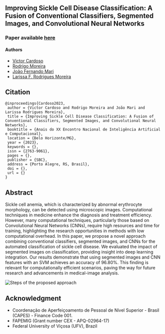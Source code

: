 ## Improving Sickle Cell Disease Classification: A Fusion of Conventional Classifiers, Segmented Images, and Convolutional Neural Networks

### Paper available [here]("#")

#### Authors
- [Victor Cardoso](mailto:victor.cardoso@ufv.br)
- [Rodrigo Moreira](mailto:rodrigo@ufv.br)
- [João Fernando Mari](mailto:joaof.mari@ufv.br)
- [Larissa F. Rodrigues Moreira](mailto:larissa.f.rodrigues@ufv.br)

## Citation

```
@inproceedings{Cardoso2023,
 author = {Victor Cardoso and Rodrigo Moreira and João Mari and Larissa Rodrigues Moreira},
 title = {Improving Sickle Cell Disease Classification: A Fusion of Conventional Classifiers, Segmented Images, and Convolutional Neural Networks},
 booktitle = {Anais do XX Encontro Nacional de Inteligência Artificial e Computacional},
 location = {Belo Horizonte/MG},
 year = {2023},
 keywords = {},
 issn = {2763-9061},
 pages = {},
 publisher = {SBC},
 address = {Porto Alegre, RS, Brasil},
 doi = {},
 url = {}
}

```

<meta name="citation_title" content="Improving Sickle Cell Disease Classification: A Fusion of Conventional Classifiers, Segmented Images, and Convolutional Neural Network" />
<meta name="citation_publication_date" content="2023" />
<meta name="citation_author" content="Victor Cardoso and Rodrigo Moreira and João Mari and Larissa Rodrigues Moreira" />

## Abstract
Sickle cell anemia, which is characterized by abnormal erythrocyte morphology, can be detected using microscopic images. Computational techniques in medicine enhance the diagnosis and treatment efficiency. However, many computational techniques, particularly those based on Convolutional Neural Networks (CNNs), require high resources and time for training, highlighting the research opportunities in methods with low computational overhead. In this paper, we propose a novel approach combining conventional classifiers, segmented images, and CNNs for the automated classification of sickle cell disease. We evaluated the impact of segmented images on classification, providing insight into deep learning integration. Our results demonstrate that using segmented images and CNN features with an SVM achieves an accuracy of 96.80\%. This finding is relevant for computationally efficient scenarios, paving the way for future research and advancements in medical-image analysis.

![Steps of the proposed approach](URL_da_imagem)


## Acknowledgment
- Coordenação de Aperfeiçoamento de Pessoal de Nível Superior - Brasil (CAPES) - Finance Code 001.
- FAPEMIG (Grant number CEX - APQ-02964-17)
- Federal University of Viçosa (UFV), Brazil
